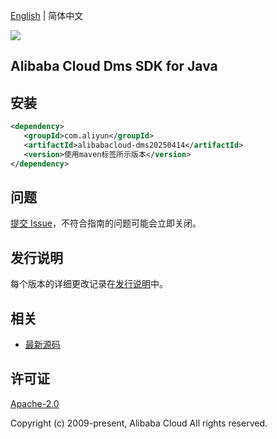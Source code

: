 [English](README.md) | 简体中文

![](https://aliyunsdk-pages.alicdn.com/icons/AlibabaCloud.svg)

## Alibaba Cloud Dms SDK for Java

## 安装

```xml
<dependency>
   <groupId>com.aliyun</groupId>
   <artifactId>alibabacloud-dms20250414</artifactId>
   <version>使用maven标签所示版本</version>
</dependency>
```

## 问题

[提交 Issue](https://github.com/aliyun/alibabacloud-java-async-sdk/issues/new)，不符合指南的问题可能会立即关闭。

## 发行说明

每个版本的详细更改记录在[发行说明](./ChangeLog.txt)中。

## 相关

- [最新源码](https://github.com/aliyun/alibabacloud-async-java-sdk/)

## 许可证

[Apache-2.0](http://www.apache.org/licenses/LICENSE-2.0)

Copyright (c) 2009-present, Alibaba Cloud All rights reserved.
